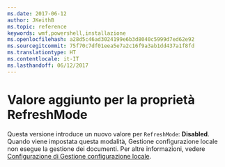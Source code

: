```yaml
---
ms.date: 2017-06-12
author: JKeithB
ms.topic: reference
keywords: wmf,powershell,installazione
ms.openlocfilehash: a28d5c46ad3024199e6b3d8040c5999d7ed62e92
ms.sourcegitcommit: 75f70c7df01eea5e7a2c16f9a3ab1dd437a1f8fd
ms.translationtype: HT
ms.contentlocale: it-IT
ms.lasthandoff: 06/12/2017
---
```

# <a name="additional-value-for-refreshmode-property"></a>Valore aggiunto per la proprietà RefreshMode

Questa versione introduce un nuovo valore per `RefreshMode`: **Disabled**. Quando viene impostata questa modalità, Gestione configurazione locale non esegue la gestione dei documenti. Per altre informazioni, vedere [Configurazione di Gestione configurazione locale](https://msdn.microsoft.com/powershell/dsc/metaconfig).

